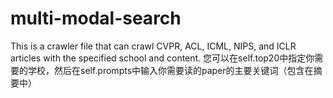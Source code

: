 # multi-modal-search
This is a crawler file that can crawl CVPR, ACL, ICML, NIPS, and ICLR articles with the specified school and content.
您可以在self.top20中指定你需要的学校，然后在self.prompts中输入你需要读的paper的主要关键词（包含在摘要中）
